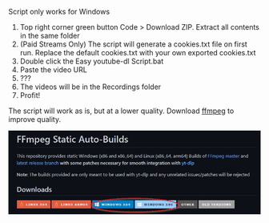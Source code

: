 Script only works for Windows

1. Top right corner green button Code > Download ZIP. Extract all contents in the same folder
2. (Paid Streams Only) The script will generate a cookies.txt file on first run. Replace the default cookies.txt with your own exported cookies.txt
3. Double click the Easy youtube-dl Script.bat
4. Paste the video URL
5. ???
6. The videos will be in the Recordings folder
7. Profit!

The script will work as is, but at a lower quality. Download [ffmpeg](https://github.com/yt-dlp/FFmpeg-Builds#ffmpeg-static-auto-builds) to improve quality.

![Download link](./downloadlink.jpg)
